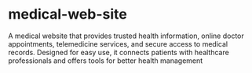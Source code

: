 # medical-web-site
A medical website that provides trusted health information, online doctor appointments, telemedicine services, and secure access to medical records. Designed for easy use, it connects patients with healthcare professionals and offers tools for better health management
